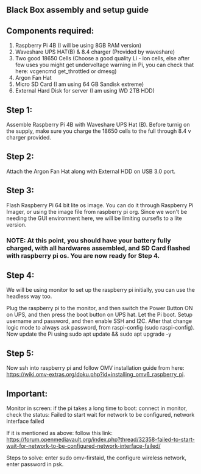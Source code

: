 ## Black Box assembly and setup guide

## Components required:

1. Raspberry Pi 4B (I will be using 8GB RAM version)
2. Waveshare UPS HAT(B) & 8.4 charger (Provided by waveshare)
3. Two good 18650 Cells (Choose a good quality Li - ion cells, else after few uses you might get undervoltage warning in Pi, you can check that here: vcgencmd get_throttled or dmesg)
4. Argon Fan Hat
5. Micro SD Card (I am using 64 GB Sandisk extreme)
6. External Hard Disk for server (I am using WD 2TB HDD)


## Step 1: 

Assemble Raspberry Pi 4B with Waveshare UPS Hat (B). Before turnig on the supply, make sure you charge the 18650 cells to the full through 8.4 v charger provided.

## Step 2:

Attach the Argon Fan Hat along with External HDD on USB 3.0 port.

## Step 3: 

Flash Raspberry Pi 64 bit lite os image. You can do it through Raspberry Pi Imager, or using the image file from raspberry pi org. Since we won't be needing the GUI environment here, we will be limiting oursefls to a lite version.

### NOTE: At this point, you should have your battery fully charged, with all hardwares assembled, and SD Card flashed with raspberry pi os. You are now ready for Step 4.

## Step 4: 

We will be using monitor to set up the raspberry pi initially, you can use the headless way too. 

Plug the raspberry pi to the monitor, and then switch the Power Button ON on UPS, and then press the boot button on UPS hat. Let the Pi boot. Setup username and password, and then enable SSH and I2C. After that change logic mode to always ask password, from raspi-config (sudo raspi-config). Now update the Pi using sudo apt update && sudo apt upgrade -y

## Step 5: 

Now ssh into raspberry pi and follow OMV installation guide from here: https://wiki.omv-extras.org/doku.php?id=installing_omv6_raspberry_pi.

## Important:

Monitor in screen: if the pi takes a long time to boot: connect in monitor, check the status: Failed to start wait for network to be configured, network interface failed

If it is mentioned as above: follow this link: https://forum.openmediavault.org/index.php?thread/32358-failed-to-start-wait-for-network-to-be-configured-network-interface-failed/

Steps to solve: enter sudo omv-firstaid, the configure wireless network, enter password in psk.



